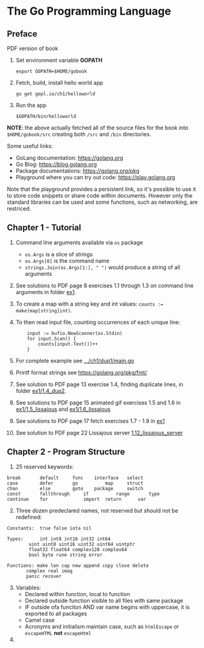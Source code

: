 # The Go Programming Language

## Preface

PDF version of book

1. Set environment variable **GOPATH** 

    ```
    export GOPATH=$HOME/gobook
    ```
                
2. Fetch, build, install hello world app

    ```
    go get gopl.io/ch1/helloworld
    ```
                
3. Run the app

    ```
    $GOPATH/bin/helloworld
    ```



**NOTE**: the above actually fetched all of the source files for the book into `$HOME/gobook/src` creating both `/src` and `/bin` directories.


Some useful links:
- GoLang documentation: https://golang.org
- Go Blog: https://blog.golang.org
- Package documentations: https://golang.org/pkg
- Playground where you can try out code: https://play.golang.org

Note that the playground provides a persistent link, so it's possible to use it to store code snippets or share code within documents. However only the standard libraries can be used and some functions, such as networking, are restriced.


## Chapter 1 - Tutorial

1. Command line arguments available via `os` package
   - `os.Args` is a slice of strings
   - `os.Args[0]` is the command name
   - `strings.Join(os.Args[1:], " ")` would produce a string of all arguments
2. See solutions to PDF page 8 exercises 1.1 through 1.3 on command line arguments in folder [ex1](./ex1).
3. To create  a map with a string key and int values: `counts := make(map[string]int)`.
4. To then read input file, counting occurrences of each unique line: 

    ```
        input := bufio.NewScanner(os.Stdin)
        for input.Scan() {
            counts[input.Text()]++
        }
    ```

5. For complete example see [.../ch1/dup1/main.go](https://github.com/ddgarrett/gopl.io/blob/master/ch1/dup1/main.go)
6. Printf format strings see https://golang.org/pkg/fmt/
7. See solution to PDF page 13 exercise 1.4, finding duplicate lines, in folder [ex1/1.4_dup2](./ex1/1.4_dup2).
8. See solutions to PDF page 15 animated gif exercises 1.5 and 1.6 in [ex1/1.5_lissajous](./ex1/1.5_lissajous) and [ex1/1.6_lissajous](./ex1/1.6_lissajous)
9. See solutions to PDF page 17 fetch exercises 1.7 - 1.9 in [ex1](./ex1)
10. See solution to PDF page 22 Lissajous server [1.12_lissajous_server](./ex1/1.12_lissajous_server)

## Chapter 2 - Program Structure
1. 25 reserved keywords:

```
break	    default	    func	interface   select
case	    defer	    go	        map	    struct
chan	    else	    goto	package	    switch
const	    fallthrough	    if	        range	    type
continue    for             import	return	    var
```

2. Three dozen predeclared names, not reserved but should not be redefined:

```
Constants:  true false iota nil
	
Types: 	    int int8 int16 int32 int64
	    uint uint8 uint16 uint32 uint64 uintptr
	    float32 float64 complex128 complex64
	    bool byte rune string error
        
Functions: make len cap new append copy close delete
	   complex real imag
	   panic recover
```

3. Variables:
    * Declared within function, local to function
    * Declared outside function visible to all files with same package
    * IF outside ofa funciton AND var name begins with uppercase, it is exported to all packages
    * Camel case 
    * Acronyms and initialism maintain case, such as `htmlEscape` or `escapeHTML` **not** `escapeHtml`
4. 
